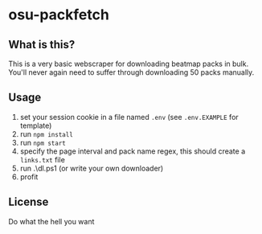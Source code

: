 # osu-packfetch
## What is this?
This is a very basic webscraper for downloading beatmap packs in bulk.
You'll never again need to suffer through downloading 50 packs manually.
## Usage
1. set your session cookie in a file named `.env` (see `.env.EXAMPLE` for template)
2. run `npm install`
3. run `npm start`
4. specify the page interval and pack name regex, this should create a `links.txt` file
5. run .\dl.ps1 (or write your own downloader)
6. profit
## License
Do what the hell you want